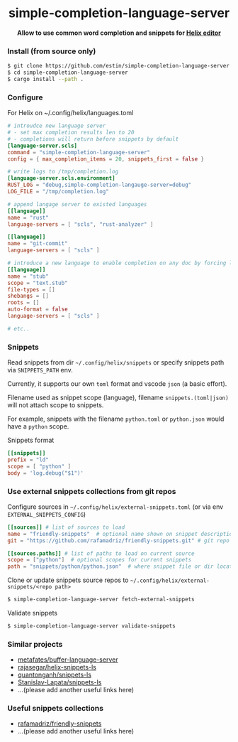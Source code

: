 <div align="center">
  <p><h1>simple-completion-language-server</h1> </p>
  <p><strong>Allow to use common word completion and snippets for <a href="https://helix-editor.com/">Helix editor</a></strong></p>
  <p></p>
</div>

### Install (from source only)

```bash
$ git clone https://github.com/estin/simple-completion-language-server.git
$ cd simple-completion-language-server
$ cargo install --path .
```

### Configure

For Helix on ~/.config/helix/languages.toml

```toml
# introudce new language server
# - set max completion results len to 20
# - completions will return before snippets by default
[language-server.scls]
command = "simple-completion-language-server"
config = { max_completion_items = 20, snippets_first = false }

# write logs to /tmp/completion.log
[language-server.scls.environment]
RUST_LOG = "debug,simple-completion-langauge-server=debug"
LOG_FILE = "/tmp/completion.log"

# append langage server to existed languages
[[language]]
name = "rust"
language-servers = [ "scls", "rust-analyzer" ]

[[language]]
name = "git-commit"
language-servers = [ "scls" ]

# introduce a new language to enable completion on any doc by forcing language with :set-language stub
[[language]]
name = "stub"
scope = "text.stub"
file-types = []
shebangs = []
roots = []
auto-format = false
language-servers = [ "scls" ]

# etc..
```

### Snippets

Read snippets from dir `~/.config/helix/snippets` or specify snippets path via `SNIPPETS_PATH` env.

Currently, it supports our own `toml` format and vscode `json` (a basic effort).

Filename used as snippet scope (language), filename `snippets.(toml|json)` will not attach scope to snippets.

For example, snippets with the filename `python.toml` or `python.json` would have a `python` scope.

Snippets format

```toml
[[snippets]]
prefix = "ld"
scope = [ "python" ]
body = 'log.debug("$1")'
```

### Use external snippets collections from git repos

Configure sources in `~/.config/helix/external-snippets.toml` (or via env `EXTERNAL_SNIPPETS_CONFIG`)

```toml
[[sources]] # list of sources to load
name = "friendly-snippets"  # optional name shown on snippet description
git = "https://github.com/rafamadriz/friendly-snippets.git" # git repo with snippets collections

[[sources.paths]] # list of paths to load on current source
scope = ["python"]  # optional scopes for current snippets
path = "snippets/python/python.json"  # where snippet file or dir located in repo
```


Clone or update snippets source repos to `~/.config/helix/external-snippets/<repo path>`

```bash
$ simple-completion-language-server fetch-external-snippets
```


Validate snippets

```bash
$ simple-completion-language-server validate-snippets
```


### Similar projects

- [metafates/buffer-language-server](https://github.com/metafates/buffer-language-server)
- [rajasegar/helix-snippets-ls](https://github.com/rajasegar/helix-snippets-ls)
- [quantonganh/snippets-ls](https://github.com/quantonganh/snippets-ls)
- [Stanislav-Lapata/snippets-ls](https://github.com/Stanislav-Lapata/snippets-ls)
- ...(please add another useful links here)

### Useful snippets collections

- [rafamadriz/friendly-snippets](https://github.com/rafamadriz/friendly-snippets)
- ...(please add another useful links here)

